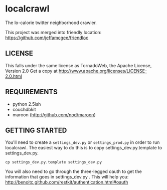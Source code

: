   
localcrawl
========    

The lo-calorie twitter neighborhood crawler.

This project was merged into friendly location:
https://github.com/jeffamcgee/friendloc

LICENSE
-------

This falls under the same license as TornadoWeb,
the Apache License, Version 2.0
Get a copy at http://www.apache.org/licenses/LICENSE-2.0.html

REQUIREMENTS
------------
* python 2.5ish
* couchdbkit
* maroon (http://github.com/nod/maroon)

GETTING STARTED
---------------


You'll need to create a `settings_dev.py` or `settings_prod.py` in order to run
localcrawl.  The easiest way to do this is to copy settings_dev.py.template to
settings_dev.py.

    cp settings_dev.py.template settings_dev.py

You will also need to go through the three-legged oauth to get the information
that goes in settings_dev.py .  This will help you:
    http://benoitc.github.com/restkit/authentication.html#oauth
